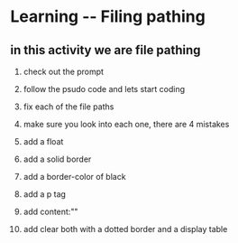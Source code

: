 # Learning -- Filing pathing #

## in this activity we are file pathing ##

1. check out the prompt

2. follow the psudo code and lets start coding

3. fix each of the file paths

4. make sure you look into each one, there are 4 mistakes

5. add a float

6. add a solid border

7. add a border-color of black

8. add a p tag

8. add content:""

9. add clear both with a dotted border and a display table

